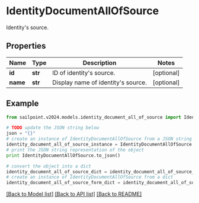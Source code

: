 # IdentityDocumentAllOfSource

Identity's source.

## Properties

Name | Type | Description | Notes
------------ | ------------- | ------------- | -------------
**id** | **str** | ID of identity&#39;s source. | [optional] 
**name** | **str** | Display name of identity&#39;s source. | [optional] 

## Example

```python
from sailpoint.v2024.models.identity_document_all_of_source import IdentityDocumentAllOfSource

# TODO update the JSON string below
json = "{}"
# create an instance of IdentityDocumentAllOfSource from a JSON string
identity_document_all_of_source_instance = IdentityDocumentAllOfSource.from_json(json)
# print the JSON string representation of the object
print IdentityDocumentAllOfSource.to_json()

# convert the object into a dict
identity_document_all_of_source_dict = identity_document_all_of_source_instance.to_dict()
# create an instance of IdentityDocumentAllOfSource from a dict
identity_document_all_of_source_form_dict = identity_document_all_of_source.from_dict(identity_document_all_of_source_dict)
```
[[Back to Model list]](../README.md#documentation-for-models) [[Back to API list]](../README.md#documentation-for-api-endpoints) [[Back to README]](../README.md)


